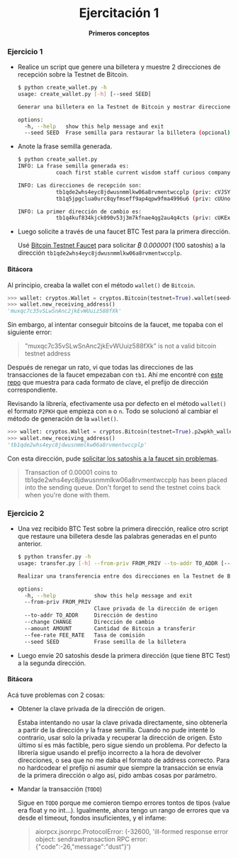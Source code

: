 <div align="center">
    <h1>Ejercitación 1</h1>
    <h4>Primeros conceptos</h4>
</div>

### Ejercicio 1

- Realice un script que genere una billetera y muestre 2 direcciones de recepción sobre la Testnet de Bitcoin.

  ```bash
  $ python create_wallet.py -h
  usage: create_wallet.py [-h] [--seed SEED]

  Generar una billetera en la Testnet de Bitcoin y mostrar direcciones de recepción.

  options:
    -h, --help   show this help message and exit
    --seed SEED  Frase semilla para restaurar la billetera (opcional)
  ```

- Anote la frase semilla generada.

  ```bash
  $ python create_wallet.py
  INFO: La frase semilla generada es:
              coach first stable current wisdom staff curious company field flat east glove

  INFO: Las direcciones de recepción son:
              tb1qde2whs4eyc8jdwusnmmlkw06a8rvmentwccplp (priv: cVJSYsX5WA72ynyyxpKLBrcaiPTaKwvG4CWAbHH4XDYK4q4cAUdp)
              tb1q5jpgclua0urc8qyfmseff9ap4qpw9fma4996u6 (priv: cUUno5iiR7vVPUCgSTaf5vddWqA8ZM6jarJpkTq1KiQX2t7a5cuY)

  INFO: La primer dirección de cambio es:
              tb1q4kuf834kjck090v53j3m7kfnae4qg2au4q4cts (priv: cUKEx3fujcovpCsUroc6vtKpE4a5JHY4tpKoBdZn2qkL183obqUR)
  ```

- Luego solicite a través de una faucet BTC Test para la primera dirección.

  Usé [Bitcoin Testnet Faucet](https://bitcoinfaucet.uo1.net/) para solicitar _₿ 0.000001_ (100 satoshis) a la dirección `tb1qde2whs4eyc8jdwusnmmlkw06a8rvmentwccplp`.

#### Bitácora

Al principio, creaba la wallet con el método `wallet()` de `Bitcoin`.

```python
>>> wallet: cryptos.Wallet = cryptos.Bitcoin(testnet=True).wallet(seed="seed_phrase")
>>> wallet.new_receiving_address()
'muxqc7c35vSLwSnAnc2jkEvWUuiz588fXk'
```

Sin embargo, al intentar conseguir bitcoins de la faucet, me topaba con el siguiente error:

> "muxqc7c35vSLwSnAnc2jkEvWUuiz588fXk" is not a valid bitcoin testnet address

Después de renegar un rato, vi que todas las direcciones de las transacciones de la faucet empezaban con `tb1`. Ahí me encontré con [este repo](https://github.com/citizen010/bitcoin-prefixes-address-list) que muestra para cada formato de clave, el prefijo de dirección correspondiente.

Revisando la librería, efectivamente usa por defecto en el método `wallet()` el formato `P2PKH` que empieza con `m` o `n`. Todo se solucionó al cambiar el método de generación de la `wallet()`.

```python
>>> wallet: cryptos.Wallet = cryptos.Bitcoin(testnet=True).p2wpkh_wallet(seed=seed_phrase)
>>> wallet.new_receiving_address()
'tb1qde2whs4eyc8jdwusnmmlkw06a8rvmentwccplp'
```

Con esta dirección, pude [solicitar los satoshis a la faucet sin problemas](https://blockexplorer.one/bitcoin/testnet/address/tb1qde2whs4eyc8jdwusnmmlkw06a8rvmentwccplp).

> Transaction of 0.00001 coins to tb1qde2whs4eyc8jdwusnmmlkw06a8rvmentwccplp has been placed into the sending queue. Don't forget to send the testnet coins back when you're done with them.

### Ejercicio 2

- Una vez recibido BTC Test sobre la primera dirección, realice otro script que restaure una billetera desde las palabras generadas en el punto anterior.

  ```bash
  $ python transfer.py -h
  usage: transfer.py [-h] --from-priv FROM_PRIV --to-addr TO_ADDR [--change CHANGE] --amount AMOUNT [--fee-rate FEE_RATE] --seed SEED

  Realizar una transferencia entre dos direcciones en la Testnet de Bitcoin.

  options:
    -h, --help            show this help message and exit
    --from-priv FROM_PRIV
                          Clave privada de la dirección de origen
    --to-addr TO_ADDR     Dirección de destino
    --change CHANGE       Dirección de cambio
    --amount AMOUNT       Cantidad de Bitcoin a transferir
    --fee-rate FEE_RATE   Tasa de comisión
    --seed SEED           Frase semilla de la billetera
  ```

- Luego envíe 20 satoshis desde la primera dirección (que tiene BTC Test) a la segunda dirección.

#### Bitácora

Acá tuve problemas con 2 cosas:

- Obtener la clave privada de la dirección de origen.

  Estaba intentando no usar la clave privada directamente, sino obtenerla a partir de la dirección y la frase semilla. Cuando no pude intenté lo contrario, usar solo la privada y recuperar la dirección de origen. Esto último sí es más factible, pero sigue siendo un problema. Por defecto la librería sigue usando el prefijo incorrecto a la hora de devolver direcciones, o sea que no me daba el formato de address correcto. Para no hardcodear el prefijo ni asumir que siempre la transacción se envía de la primera dirección o algo así, pido ambas cosas por parámetro.

- Mandar la transacción (`TODO`)

  Sigue en `TODO` porque me comieron tiempo errores tontos de tipos (value era float y no int...). Igualmente, ahora tengo un rango de errores que va desde el timeout, fondos insuficientes, y el infame:

    > aiorpcx.jsonrpc.ProtocolError: (-32600, 'ill-formed response error object: sendrawtransaction RPC error: {"code":-26,"message":"dust"}')
